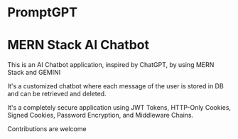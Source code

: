 # PromptGPT

# MERN Stack AI Chatbot

This is an AI Chatbot application, inspired by ChatGPT, by using MERN Stack and GEMINI

It's a customized chatbot where each message of the user is stored in DB and can be retrieved and deleted.

It's a completely secure application using JWT Tokens, HTTP-Only Cookies, Signed Cookies, Password Encryption, and Middleware Chains.

Contributions are welcome